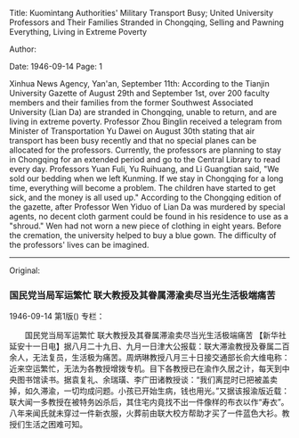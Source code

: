 Title: Kuomintang Authorities' Military Transport Busy; United University Professors and Their Families Stranded in Chongqing, Selling and Pawning Everything, Living in Extreme Poverty

Author:

Date: 1946-09-14
Page: 1

Xinhua News Agency, Yan'an, September 11th: According to the Tianjin University Gazette of August 29th and September 1st, over 200 faculty members and their families from the former Southwest Associated University (Lian Da) are stranded in Chongqing, unable to return, and are living in extreme poverty. Professor Zhou Binglin received a telegram from Minister of Transportation Yu Dawei on August 30th stating that air transport has been busy recently and that no special planes can be allocated for the professors. Currently, the professors are planning to stay in Chongqing for an extended period and go to the Central Library to read every day. Professors Yuan Fuli, Yu Ruihuang, and Li Guangtian said, "We sold our bedding when we left Kunming. If we stay in Chongqing for a long time, everything will become a problem. The children have started to get sick, and the money is all used up." According to the Chongqing edition of the gazette, after Professor Wen Yiduo of Lian Da was murdered by special agents, no decent cloth garment could be found in his residence to use as a "shroud." Wen had not worn a new piece of clothing in eight years. Before the cremation, the university helped to buy a blue gown. The difficulty of the professors' lives can be imagined.



<hr /> 

Original: 


### 国民党当局军运繁忙  联大教授及其眷属滞渝卖尽当光生活极端痛苦

1946-09-14
第1版()
专栏：

　　国民党当局军运繁忙
    联大教授及其眷属滞渝卖尽当光生活极端痛苦
    【新华社延安十一日电】据八月二十九日、九月一日津大公报载：联大滞渝教授及眷属二百余人，无法复员，生活极为痛苦。周炳琳教授八月三十日接交通部长俞大维电称：近来空运繁忙，无法为各教授增拨专机。目下各教授已在渝作久居之计，每天到中央图书馆读书。据袁复礼、余瑞璜、李广田诸教授谈：“我们离昆时已把被盖卖掉，如久滞渝，一切均成问题。小孩已开始生病，钱也用光。”又据该报渝版近载：联大闻一多教授在被特务凶杀后，其住宅内竟找不出一件像样的布衣以作“寿衣”。八年来闻氏就未穿过一件新衣服，火葬前由联大校方帮助才买了一件蓝色大衫。教授们生活之困难可知。
